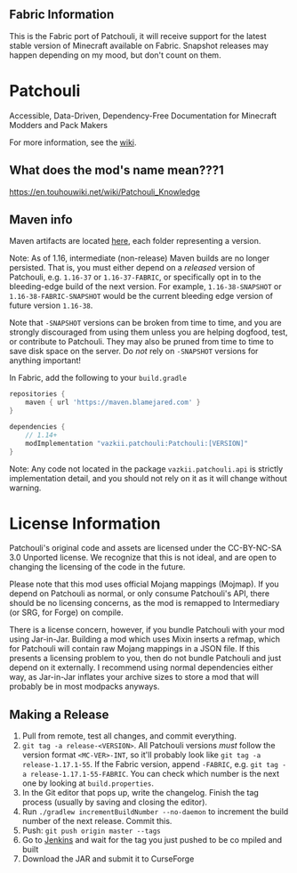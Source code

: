 ## Fabric Information
This is the Fabric port of Patchouli, it will receive support for the latest stable version of Minecraft available on Fabric.
Snapshot releases may happen depending on my mood, but don't count on them.

# Patchouli
Accessible, Data-Driven, Dependency-Free Documentation for Minecraft Modders and Pack Makers

For more information, see the [wiki](https://github.com/Vazkii/Patchouli/wiki).

## What does the mod's name mean???1
https://en.touhouwiki.net/wiki/Patchouli_Knowledge

## Maven info

Maven artifacts are located [here](https://maven.blamejared.com/vazkii/patchouli/Patchouli/), each folder representing a version.

Note: As of 1.16, intermediate (non-release) Maven builds are no longer persisted.
That is, you must either depend on a *released* version of Patchouli, e.g. `1.16-37` or `1.16-37-FABRIC`, or specifically opt in to the bleeding-edge
build of the next version. For example, `1.16-38-SNAPSHOT` or `1.16-38-FABRIC-SNAPSHOT` would be the current bleeding edge version of future version `1.16-38`. 

Note that `-SNAPSHOT` versions can be broken from time to time, and you are strongly discouraged from using them unless you are helping dogfood, test, or contribute to Patchouli. They may also be pruned from time to time to save disk space on the server. Do *not* rely on `-SNAPSHOT` versions for anything important!

In Fabric, add the following to your `build.gradle`
```gradle
repositories {
    maven { url 'https://maven.blamejared.com' }
}

dependencies {
    // 1.14+
    modImplementation "vazkii.patchouli:Patchouli:[VERSION]"
}
```
Note: Any code not located in the package `vazkii.patchouli.api` is strictly implementation detail, and you should not rely on it as it will change without warning.

# License Information

Patchouli's original code and assets are licensed under the CC-BY-NC-SA 3.0 Unported license.
We recognize that this is not ideal, and are open to changing the licensing of the code in the future.

Please note that this mod uses official Mojang mappings (Mojmap). If you depend on Patchouli as normal,
or only consume Patchouli's API, there should be no licensing concerns, as the mod is remapped to Intermediary (or SRG, for Forge) on compile.

There is a license concern, however, if you bundle Patchouli with your mod using Jar-in-Jar.
Building a mod which uses Mixin inserts a refmap, which for Patchouli will contain raw Mojang mappings in a JSON file.
If this presents a licensing problem to you, then do not bundle Patchouli and just depend on it externally.
I recommend using normal dependencies either way, as Jar-in-Jar inflates your archive sizes to store a mod that will probably be in most modpacks anyways.

## Making a Release
1. Pull from remote, test all changes, and commit everything.
2. `git tag -a release-<VERSION>`. All Patchouli versions *must* follow the version format `<MC-VER>-INT`, so it'll
   probably look like `git tag -a release-1.17.1-55`. If the Fabric version, append `-FABRIC`, e.g.
   `git tag -a release-1.17.1-55-FABRIC`. You can check which number is the next one by looking at
   `build.properties`.
3. In the Git editor that pops up, write the changelog. Finish the tag process (usually by saving and closing the
   editor).
4. Run `./gradlew incrementBuildNumber --no-daemon` to increment the build number of the next release. Commit this.
5. Push: `git push origin master --tags`
6. Go to [Jenkins](https://ci.blamejared.com/job/Patchouli/view/tags/) and wait for the tag you just pushed to be co
   mpiled and built
7. Download the JAR and submit it to CurseForge